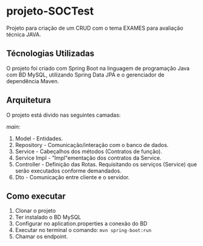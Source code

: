 # projeto-SOCTest
Projeto para criação de um CRUD com o tema EXAMES para avaliação técnica JAVA.

## Técnologias Utilizadas
O projeto foi criado com Spring Boot na linguagem de programação Java com BD MySQL, utilizando Spring Data JPA e o gerenciador de dependência Maven.

## Arquitetura 
O projeto está divido nas seguintes camadas:

*main:*
1. Model - Entidades.
2. Repository - Comunicação/interação com o banco de dados.
3. Service - Cabeçalhos dos métodos (Contratos de função).
4. Service Impl - "Impl"ementação dos contratos da Service.
5. Controller - Definição das Rotas. Requisitando os serviços (Service) que serão executados conforme demandados.
6. Dto - Comunicação entre cliente e o servidor.

## Como executar
1. Clonar o projeto
2. Ter instalado o BD MySQL 
3. Configurar no aplication.properties a conexão do BD
4. Executar no terminal o comando: ``mvn spring-boot:run``
5. Chamar os endpoint.

